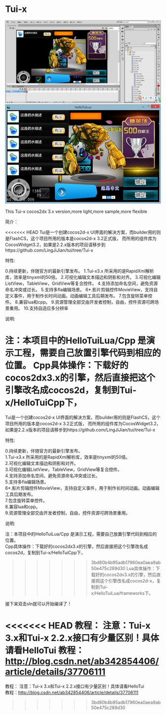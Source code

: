 Tui-x
=====

![](picture/pic1.jpg)
![](picture/pic2.jpg)

This Tui-x cocos2dx 3.x version,more light,more sample,more flexible

简介：

<<<<<<< HEAD
Tui是一个创建cocos2d-x UI界面的解决方案，而builder用的则是FlashCS，这个项目所用的版本是cocos2d-x 3.2正式版， 而所用的组件库为CocosWidget3.2，如果是2.2.x版本的项目请移步到https://github.com/LingJiJian/tui/tree/Tui-x

特性:

0.持续更新，伴随官方的最新引擎发布。
1.Tui-x3.x 所采用的是RapidXml解析库，效率是tinyxml的50倍。
2.可视化编辑文本描边和阴影和对齐。
3.可视化编辑ListView，TableView，GridView等复合控件。
4.支持添加命名空间，避免资源命名冲突或过长。
5.支持多fla编辑场景。
6*.影片剪辑控件MovieView，支持自定义事件，用于制作长时间动画。动画编辑工具后期发布。
7.包含旋转菜单控件。
8.兼容lua和cpp。
9.资源管理全部交由开发者控制，自由，控件资源可跨场景重用。
10.支持自适应多分辨率

说明:

注：本项目中的HelloTuiLua/Cpp 是演示工程，需要自己放置引擎代码到相应的位置。
Cpp具体操作：下载好的cocos2dx3.x的引擎，然后直接把这个引擎改名成cocos2d，复制到Tui-x/HelloTuiCpp下，
=======
Tui是一个创建cocos2d-x UI界面的解决方案，而builder用的则是FlashCS，这个项目所用的版本是cocos2d-x 3.2正式版，
而所用的组件库为CocosWidget3.2，如果是2.2.x版本的项目请移步到https://github.com/LingJiJian/tui/tree/Tui-x

特性:

0.持续更新，伴随官方的最新引擎发布。                            
1.Tui-x3.x 所采用的是RapidXml解析库，效率是tinyxml的50倍。		    
2.可视化编辑文本描边和阴影和对齐。							            
3.可视化编辑ListView，TableView，GridView等复合控件。     
4.支持添加命名空间，避免资源命名冲突或过长。				  							
5.支持多fla编辑场景。															            			
6*.影片剪辑控件MovieView，支持自定义事件，用于制作长时间动画。动画编辑工具后期发布。	
7.包含旋转菜单控件。		                                       
8.兼容lua和cpp。                                      
9.资源管理全部交由开发者控制，自由，控件资源可跨场景重用。						

说明:

注：本项目中的HelloTuiLua/Cpp 是演示工程，需要自己放置引擎代码到相应的位置。					
Cpp具体操作：下载好的cocos2dx3.x的引擎，然后直接把这个引擎改名成cocos2d，复制到Tui-x/HelloTuiCpp下，			
>>>>>>> 3bd80b4b95adb17960ea0aea9ab50e475c289d30
Lua具体操作：下载好的cocos2dx3.x的引擎，然后直接把这个引擎改名成cocos2d-x，复制到Tui-x/HelloTuiLua/frameworks下。

接下来双击sln就可以开始编译了！

<<<<<<< HEAD
教程： 注意：Tui-x 3.x和Tui-x 2.2.x接口有少量区别！具体请看HelloTui
教程：http://blog.csdn.net/ab342854406/article/details/37706111
=======
教程：
注意：Tui-x 3.x和Tui-x 2.2.x接口有少量区别！具体请看HelloTui							
教程：http://blog.csdn.net/ab342854406/article/details/37706111
>>>>>>> 3bd80b4b95adb17960ea0aea9ab50e475c289d30
